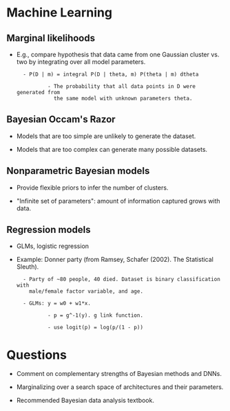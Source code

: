 # Machine Learning


## Marginal likelihoods


- E.g., compare hypothesis that data came from one Gaussian cluster vs. two by
  integrating over all model parameters.

        - P(D | m) = integral P(D | theta, m) P(theta | m) dtheta

                - The probability that all data points in D were generated from
                  the same model with unknown parameters theta.


## Bayesian Occam's Razor


- Models that are too simple are unlikely to generate the dataset.

- Models that are too complex can generate many possible datasets.


## Nonparametric Bayesian models


- Provide flexible priors to infer the number of clusters.

- "Infinite set of parameters": amount of information captured grows with data.


## Regression models


- GLMs, logistic regression

- Example: Donner party (from Ramsey, Schafer (2002). The Statistical Sleuth).

        - Party of ~80 people, 40 died. Dataset is binary classification with
          male/female factor variable, and age.

        - GLMs: y = w0 + w1*x.

                - p = g^-1(y). g link function.

                - use logit(p) = log(p/(1 - p))


# Questions

- Comment on complementary strengths of Bayesian methods and DNNs.

- Marginalizing over a search space of architectures and their parameters.

- Recommended Bayesian data analysis textbook.
